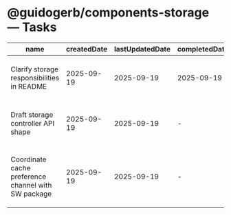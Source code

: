# @guidogerb/components-storage — Tasks

| name                                                | createdDate | lastUpdatedDate | completedDate | status      | description                                                                                                |
| --------------------------------------------------- | ----------- | --------------- | ------------- | ----------- | ---------------------------------------------------------------------------------------------------------- |
| Clarify storage responsibilities in README          | 2025-09-19  | 2025-09-19      | 2025-09-19    | complete    | Documented the persistence scope, planned APIs, and coordination with the service worker helpers.          |
| Draft storage controller API shape                  | 2025-09-19  | 2025-09-19      | -             | in progress | Finalize method signatures for `createStorageController`, cookie helpers, and SSR fallbacks before coding. |
| Coordinate cache preference channel with SW package | 2025-09-19  | 2025-09-19      | -             | todo        | Define the eventing/broadcast strategy so runtime cache toggles can flow to `@guidogerb/components-sw`.    |

